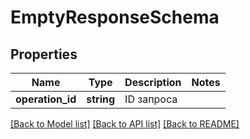 # EmptyResponseSchema

## Properties
Name | Type | Description | Notes
------------ | ------------- | ------------- | -------------
**operation_id** | **string** | ID запроса | 

[[Back to Model list]](../README.md#documentation-for-models) [[Back to API list]](../README.md#documentation-for-api-endpoints) [[Back to README]](../README.md)



